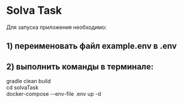 # Solva Task 
Для запуска приложения необходимо:

## 1) переименовать файл example.env в .env
## 2) выполнить команды в терминале:
gradle clean build
<br> cd solvaTask
<br> docker-compose --env-file .env up -d



